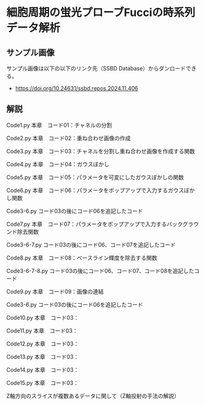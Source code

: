 # 細胞周期の蛍光プローブFucciの時系列データ解析



## サンプル画像

サンプル画像は以下の以下のリンク先（SSBD Database）からダンロードできる。

- https://doi.org/10.24631/ssbd.repos.2024.11.406



## 解説

Code1.py      本章　コード01：チャネルの分割

Code2.py      本章　コード02：重ね合わせ画像の作成

Code3.py      本章　コード03：チャネルを分割し重ね合わせ画像を作成する関数

Code4.py      本章　コード04：ガウスぼかし

Code5.py      本章　コード05：パラメータを可変にしたガウスぼかしの関数

Code6.py      本章　コード06：パラメータをポップアップで入力するガウスぼかし関数

Code3-6.py    コード03の後にコード06を追記したコード

Code7.py      本章　コード07：パラメータをポップアップで入力するバックグラウンド除去関数

Code3-6-7.py    コード03の後にコード06、コード07を追記したコード

Code8.py      本章　コード08：ベースライン輝度を除去する関数

Code3-6-7-8.py    コード03の後にコード06、コード07、コード08を追記したコード

Code9.py      本章　コード09：画像の連結

Code3-6.py    コード03の後にコード06を追記したコード


Code10.py      本章　コード03：

Code11.py      本章　コード03：

Code12.py      本章　コード03：

Code13.py      本章　コード03：

Code14.py      本章　コード03：

Code15.py      本章　コード03：



Z軸方向のスライスが複数あるデータに関して（Z軸投射の手法の解説）

